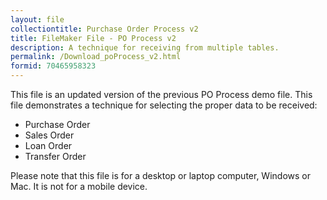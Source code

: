 ```yaml
---
layout: file
collectiontitle: Purchase Order Process v2
title: FileMaker File - PO Process v2
description: A technique for receiving from multiple tables.
permalink: /Download_poProcess_v2.html
formid: 70465958323
---
```

This file is an updated version of the previous PO Process demo file. This file demonstrates a technique for selecting the proper data to be received:

* Purchase Order
* Sales Order
* Loan Order
* Transfer Order

Please note that this file is for a desktop or laptop computer, Windows or Mac. It is not for a mobile device.